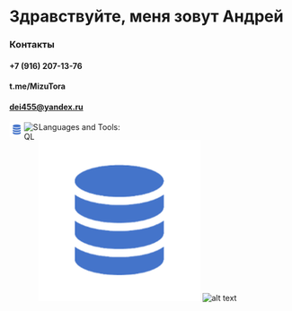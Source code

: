 # Здравствуйте, меня зовут Андрей

### Контакты
#### +7 (916) 207-13-76  
#### t.me/MizuTora
#### dei455@yandex.ru


Languages and Tools:
<img align="left" alt="SQL" width="26px" src="https://raw.githubusercontent.com/github/explore/80688e429a7d4ef2fca1e82350fe8e3517d3494d/topics/sql/sql.png" />
<img align="left" alt="SQL" width="26px" src="https://d3mxt5v3yxgcsr.cloudfront.net/courses/15007/course_15007_image.png?v=1.0" />


![alt text](https://raw.githubusercontent.com/github/explore/80688e429a7d4ef2fca1e82350fe8e3517d3494d/topics/sql/sql.png) ![alt text](https://d3mxt5v3yxgcsr.cloudfront.net/courses/15007/course_15007_image.png?v=1.0)

